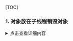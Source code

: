[TOC]
### 1. 对象放在子线程销毁对象
 <details>
  <summary>点击查看详细内容</font></summary>
```  	
self.person=[Person new];
	Person *p2 = self.person;
	self.person=nil;
	dispatch_async(queue, ^{
		[p2 class];
	});
```
</details>